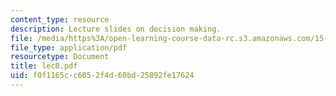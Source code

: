 ```yaml
---
content_type: resource
description: Lecture slides on decision making.
file: /media/https%3A/open-learning-course-data-rc.s3.amazonaws.com/15-301-managerial-psychology-fall-2006/f0f1165cc6052f4d60bd25892fe17624_lec8.pdf
file_type: application/pdf
resourcetype: Document
title: lec8.pdf
uid: f0f1165c-c605-2f4d-60bd-25892fe17624
---
```

